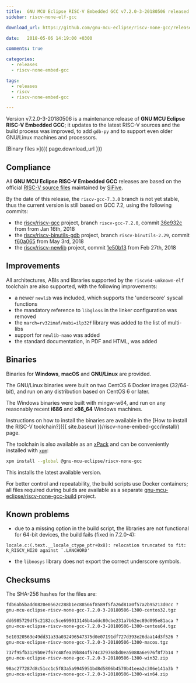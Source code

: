 ```yaml
---
title:  GNU MCU Eclipse RISC-V Embedded GCC v7.2.0-3-20180506 released
sidebar: riscv-none-elf-gcc

download_url: https://github.com/gnu-mcu-eclipse/riscv-none-gcc/releases/tag/v7.2.0-3-20180506/

date:   2018-05-06 14:19:00 +0300

comments: true

categories:
  - releases
  - riscv-none-embed-gcc

tags:
  - releases
  - riscv
  - riscv-none-embed-gcc

---
```


Version v7.2.0-3-20180506 is a maintenance release of **GNU MCU Eclipse
RISC-V Embedded GCC**; it updates to the latest RISC-V sources and the
build process was improved, to add `gdb-py` and to support even older
GNU/Linux machines and processors.

[Binary files »]({{ page.download_url }})

## Compliance

All **GNU MCU Eclipse RISC-V Embedded GCC** releases are based on the
official [RISC-V source files](https://github.com/riscv/riscv-gcc)
maintained by [SiFive](https://www.sifive.com).

By the date of this release, the `riscv-gcc-7.3.0` branch is not yet
stable, thus the current version is still based on GCC 7.2, using the
following commits:

- the [riscv/riscv-gcc](https://github.com/riscv/riscv-gcc) project,
branch `riscv-gcc-7.2.0`, commit
[36e932c](https://github.com/gnu-mcu-eclipse/riscv-none-gcc/commit/36e932c683490ddfa5225ad8d842b002a8a74ed4)
from from Jan 16th, 2018
- the [riscv/riscv-binutils-gdb](https://github.com/riscv/riscv-binutils-gdb)
project, branch `riscv-binutils-2.29`, commit
[f60a065](https://github.com/gnu-mcu-eclipse/riscv-binutils-gdb/commit/f60a065a25cc54169a34ed351931097a44703a5c)
from May 3rd, 2018
- the [riscv/riscv-newlib](https://github.com/riscv/riscv-newlib) project,
commit [1e50b13](https://github.com/gnu-mcu-eclipse/riscv-newlib/commit/1e50b130fe1514a96eb4dc12f4a661d14f5cf6d4)
from Feb 27th, 2018

## Improvements

All architectures, ABIs and libraries supported by the `riscv64-unknown-elf`
toolchain are also supported, with the following improvements:

* a newer `newlib` was included, which supports the 'underscore' syscall functions
* the mandatory reference to `libgloss` in the linker configuration was removed
* the `march=rv32imaf/mabi=ilp32f` library was added to the list of multi-libs
* support for `newlib-nano` was added
* the standard documentation, in PDF and HTML, was added

## Binaries

Binaries for **Windows**, **macOS** and **GNU/Linux** are provided.

The GNU/Linux binaries were built on two CentOS 6 Docker images (32/64-bit),
and run on any distribution based on CentOS 6 or later.

The Windows binaries were built with mingw-w64, and run on any reasonably
recent **i686** and **x86_64** Windows machines.

Instructions on how to install the binaries are available in the
[How to install the RISC-V toolchain?]({{ site.baseurl }}/riscv-none-embed-gcc/install/)
page.

The toolchain is also available as an
[xPack](https://www.npmjs.com/package/@gnu-mcu-eclipse/riscv-none-gcc)
and can be conveniently installed with
[`xpm`](https://www.npmjs.com/package/xpm):

```sh
xpm install --global @gnu-mcu-eclipse/riscv-none-gcc
```

This installs the latest available version.

For better control and repeatability, the build scripts use Docker
containers; all files required during builds are available as a separate
[gnu-mcu-eclipse/riscv-none-gcc-build](https://github.com/gnu-mcu-eclipse/riscv-none-gcc-build)
project.

## Known problems

* due to a missing option in the build script, the libraries are not
functional for 64-bit devices, the build fails (fixed in 7.2.0-4):

```
locale.c:(.text.__locale_ctype_ptr+0x8): relocation truncated to fit: R_RISCV_HI20 against `.LANCHOR0'
```

* the `libnosys` library does not export the correct underscore symbols.


## Checksums

The SHA-256 hashes for the files are:

```txt
fdb6ab5badd0820e0562c288b1ec88566f8589f5fa26d81a0f57a2b95213d0cc ?
gnu-mcu-eclipse-riscv-none-gcc-7.2.0-3-20180506-1300-centos32.tgz

dd6985729df5c2182cc5ce699013146b4addc80cbe231a7b62ec89d095e81aca ?
gnu-mcu-eclipse-riscv-none-gcc-7.2.0-3-20180506-1300-centos64.tgz

5e10320563e49dd31a33a032496547375d0e07191df727d393e26daa14d3f526 ?
gnu-mcu-eclipse-riscv-none-gcc-7.2.0-3-20180506-1300-macos.tgz

737f95fb3129b0e7f67c48fea39b844f574c379768bd0ea5088a6e976f8f7b14 ?
gnu-mcu-eclipse-riscv-none-gcc-7.2.0-3-20180506-1300-win32.zip

98ac277287d8c51cc1c5f83a5a9945951bd8d5806b4570b41eea2c306e141a3b ?
gnu-mcu-eclipse-riscv-none-gcc-7.2.0-3-20180506-1300-win64.zip
```
